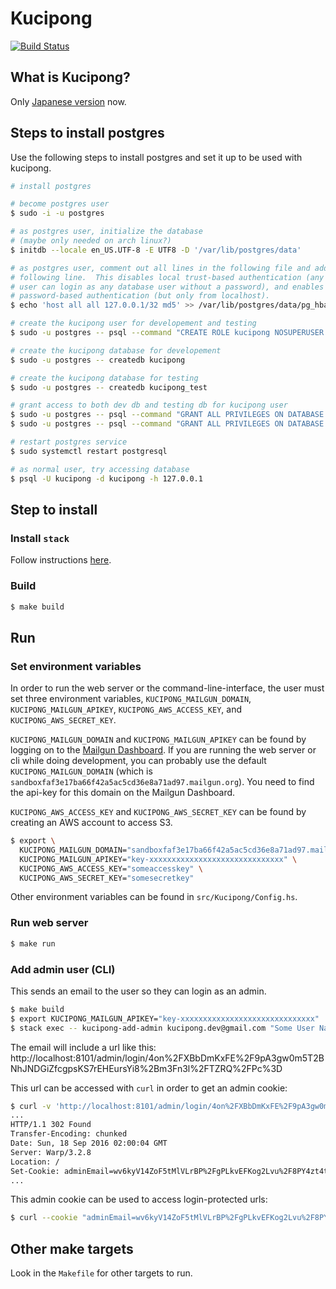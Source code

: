 # Kucipong

[![Build Status](https://secure.travis-ci.org/blueimpact/kucipong.svg)](http://travis-ci.org/blueimpact/kucipong)

## What is Kucipong?

Only [Japanese version](doc/api.md) now.

## Steps to install postgres

Use the following steps to install postgres and set it up to be used with kucipong.

```sh
# install postgres

# become postgres user
$ sudo -i -u postgres

# as postgres user, initialize the database
# (maybe only needed on arch linux?)
$ initdb --locale en_US.UTF-8 -E UTF8 -D '/var/lib/postgres/data'

# as postgres user, comment out all lines in the following file and add the
# following line.  This disables local trust-based authentication (any local
# user can login as any database user without a password), and enables
# password-based authentication (but only from localhost).
$ echo 'host all all 127.0.0.1/32 md5' >> /var/lib/postgres/data/pg_hba.conf

# create the kucipong user for developement and testing
$ sudo -u postgres -- psql --command "CREATE ROLE kucipong NOSUPERUSER NOCREATEDB NOCREATEROLE INHERIT LOGIN ENCRYPTED PASSWORD 'nuy07078akyy1y7anvya7072'"

# create the kucipong database for developement
$ sudo -u postgres -- createdb kucipong

# create the kucipong database for testing
$ sudo -u postgres -- createdb kucipong_test

# grant access to both dev db and testing db for kucipong user
$ sudo -u postgres -- psql --command "GRANT ALL PRIVILEGES ON DATABASE kucipong TO kucipong"
$ sudo -u postgres -- psql --command "GRANT ALL PRIVILEGES ON DATABASE kucipong_test TO kucipong"

# restart postgres service
$ sudo systemctl restart postgresql

# as normal user, try accessing database
$ psql -U kucipong -d kucipong -h 127.0.0.1
```

## Step to install

### Install `stack`

Follow instructions [here](https://github.com/commercialhaskell/stack#how-to-install).

### Build

```sh
$ make build
```

## Run

### Set environment variables

In order to run the web server or the command-line-interface, the user must set
three environment variables, `KUCIPONG_MAILGUN_DOMAIN`,
`KUCIPONG_MAILGUN_APIKEY`, `KUCIPONG_AWS_ACCESS_KEY`, and
`KUCIPONG_AWS_SECRET_KEY`.

`KUCIPONG_MAILGUN_DOMAIN` and `KUCIPONG_MAILGUN_APIKEY` can be found by logging
on to the [Mailgun Dashboard](https://mailgun.com/app/dashboard).  If you are
running the web server or cli while doing development, you can probably use the
default `KUCIPONG_MAILGUN_DOMAIN` (which is
`sandboxfaf3e17ba66f42a5ac5cd36e8a71ad97.mailgun.org`).  You need to find the
api-key for this domain on the Mailgun Dashboard.

`KUCIPONG_AWS_ACCESS_KEY` and `KUCIPONG_AWS_SECRET_KEY` can be found by
creating an AWS account to access S3.

```sh
$ export \
  KUCIPONG_MAILGUN_DOMAIN="sandboxfaf3e17ba66f42a5ac5cd36e8a71ad97.mailgun.org" \
  KUCIPONG_MAILGUN_APIKEY="key-xxxxxxxxxxxxxxxxxxxxxxxxxxxxxx" \
  KUCIPONG_AWS_ACCESS_KEY="someaccesskey" \
  KUCIPONG_AWS_SECRET_KEY="somesecretkey"
```

Other environment variables can be found in `src/Kucipong/Config.hs`.

### Run web server

```sh
$ make run
```

### Add admin user (CLI)

This sends an email to the user so they can login as an admin.

```bash
$ make build
$ export KUCIPONG_MAILGUN_APIKEY="key-xxxxxxxxxxxxxxxxxxxxxxxxxxxxxx"
$ stack exec -- kucipong-add-admin kucipong.dev@gmail.com "Some User Name"
```

The email will include a url like this: http://localhost:8101/admin/login/4on%2FXBbDmKxFE%2F9pA3gw0m5T2BNhJNDGiZfcgpsKS7rEHEursYi8%2Bm3Fn3l%2FTZRQ%2FPc%3D

This url can be accessed with `curl` in order to get an admin cookie:

```bash
$ curl -v 'http://localhost:8101/admin/login/4on%2FXBbDmKxFE%2F9pA3gw0m5T2BNhJNDGiZfcgpsKS7rEHEursYi8%2Bm3Fn3l%2FTZRQ%2FPc%3D'
...
HTTP/1.1 302 Found
Transfer-Encoding: chunked
Date: Sun, 18 Sep 2016 02:00:04 GMT
Server: Warp/3.2.8
Location: /
Set-Cookie: adminEmail=wv6kyV14ZoF5tMlVLrBP%2FgPLkvEFKog2Lvu%2F8PY4zt4tWbQwbki7hG3Mn83Zilr6LTGWdphD4mnDL96RvMbcxWj1rZbhfQ%3D%3D; path=/; max-age=31536000; expires=Mon, 18-Sep-2017 02:00:04 UTC; HttpOnly
...
```

This admin cookie can be used to access login-protected urls:

```bash
$ curl --cookie "adminEmail=wv6kyV14ZoF5tMlVLrBP%2FgPLkvEFKog2Lvu%2F8PY4zt4tWbQwbki7hG3Mn83Zilr6LTGWdphD4mnDL96RvMbcxWj1rZbhfQ%3D%3D" 'http://localhost:8101/admin/store/create'
```

## Other make targets

Look in the `Makefile` for other targets to run.
